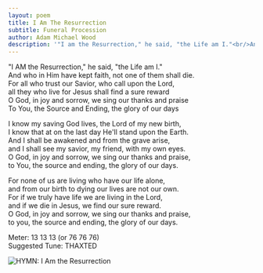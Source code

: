 ```yaml
---
layout: poem
title: I Am The Resurrection
subtitle: Funeral Procession
author: Adam Michael Wood
description: '"I am the Resurrection," he said, "the Life am I."<br/>And who in Him have kept faith, not one of them shall die.'
---
```


"I AM the Resurrection," he said, "the Life am I."  
And who in Him have kept faith, not one of them shall die.  
For all who trust our Savior, who call upon the Lord,  
all they who live for Jesus shall find a sure reward  
O God, in joy and sorrow, we sing our thanks and praise  
To You, the Source and Ending, the glory of our days 

I know my saving God lives, the Lord of my new birth,  
I know that at on the last day He'll stand upon the Earth.  
And I shall be awakened and from the grave arise,  
and I shall see my savior, my friend, with my own eyes.  
O God, in joy and sorrow, we sing our thanks and praise,  
to You, the source and ending, the glory of our days.  
  
For none of us are living who have our life alone,  
and from our birth to dying our lives are not our own.  
For if we truly have life we are living in the Lord,  
and if we die in Jesus, we find our sure reward.  
O God, in joy and sorrow, we sing our thanks and praise,  
to you, the source and ending, the glory of our days.  
  
Meter: 13 13 13 (or 76 76 76)  
Suggested Tune: THAXTED
  
![HYMN: I Am the Resurrection](http://3.bp.blogspot.com/-IZP3WoaxrXM/Uo472amb0oI/AAAAAAAACFA/SsXCJeKHH3Q/s320/i-am-the-resurrection.png)